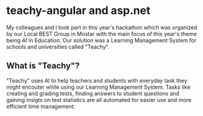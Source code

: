 # teachy-angular and asp.net
My colleagues and I took part in this year's hackathon which was organized by our Local BEST Group in Mostar with the main focus of this year's theme being AI in Education. Our solution was a Learning Management System for schools and universities called "Teachy".

## What is "Teachy"?
"Teachy" uses AI to help teachers and students with everyday task they might encouter while using our Learning Management System. Tasks like creating and grading tests, finding answers to student questions and gaining insigts on test statistics are all automated for easier use and more efficient time management.


